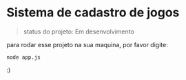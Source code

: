 <h1> Sistema de cadastro de jogos</h1>

> status do projeto: Em desenvolvimento


para rodar esse projeto na sua maquina, por favor digite:

```
node app.js
```

:)